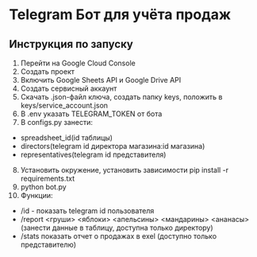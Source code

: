# Telegram Бот для учёта продаж
## Инструкция по запуску

1. Перейти на Google Cloud Console
2. Создать проект
3. Включить Google Sheets API и Google Drive API
4. Создать сервисный аккаунт
5. Скачать .json-файл ключа, создать папку keys, положить в keys/service_account.json
6. В .env указать TELEGRAM_TOKEN от бота
7. В configs.py занести:
- spreadsheet_id(id таблицы)
- directors(telegram id директора магазина:id магазина)
- representatives(telegram id представителя)
8. Установить окружение, установить зависимости pip install -r requirements.txt
9. python bot.py
10. Функции: 
- /id - показать telegram id пользователя 
- /report <груши> <яблоки> <апельсины> <мандарины> <ананасы> (занести данные в таблицу, доступна только директору)
- /stats показать отчет о продажах в exel (доступно только представителю)
